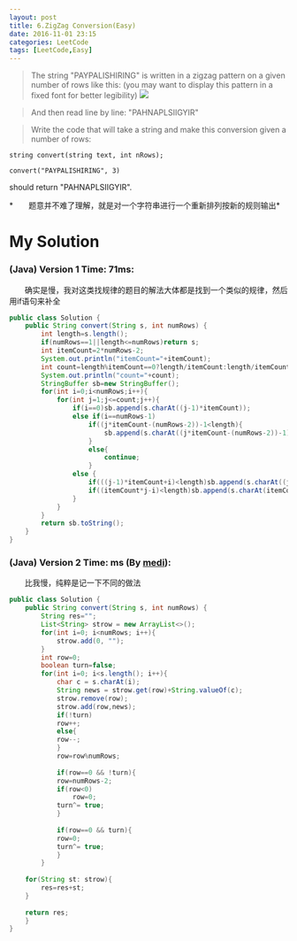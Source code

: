 ```yaml
---
layout: post
title: 6.ZigZag Conversion(Easy)
date: 2016-11-01 23:15
categories: LeetCode
tags: [LeetCode,Easy]
---
```


>The string "PAYPALISHIRING" is written in a zigzag pattern on a given number of rows like this: (you may want to display this pattern in a fixed font for better legibility)
![](http://olwt21mf4.bkt.clouddn.com/17-2-25/69818604-file_1487994663514_628b.png)

>And then read line by line: "PAHNAPLSIIGYIR"

>Write the code that will take a string and make this conversion given a number of rows:
```
string convert(string text, int nRows);
```
```
convert("PAYPALISHIRING", 3)
```
should return "PAHNAPLSIIGYIR".

*　　题意并不难了理解，就是对一个字符串进行一个重新排列按新的规则输出*

# My Solution
### (Java) Version 1  Time: 71ms:
　　确实是慢，我对这类找规律的题目的解法大体都是找到一个类似的规律，然后用if语句来补全
```java
public class Solution {
    public String convert(String s, int numRows) {
        int length=s.length();
        if(numRows==1||length<=numRows)return s;
        int itemCount=2*numRows-2;
        System.out.println("itemCount="+itemCount);
        int count=length%itemCount==0?length/itemCount:length/itemCount+1;
        System.out.println("count="+count);
        StringBuffer sb=new StringBuffer();
        for(int i=0;i<numRows;i++){
            for(int j=1;j<=count;j++){
                if(i==0)sb.append(s.charAt((j-1)*itemCount));
                else if(i==numRows-1)
                    if((j*itemCount-(numRows-2))-1<length){
                        sb.append(s.charAt((j*itemCount-(numRows-2))-1));
                    }
                    else{
                        continue;
                    }
                else {
                    if(((j-1)*itemCount+i)<length)sb.append(s.charAt((j-1)*itemCount+i));
                    if((itemCount*j-i)<length)sb.append(s.charAt(itemCount*j-i));
                }
            }
        }
        return sb.toString();
    }
}
```
### (Java) Version 2  Time: ms (By [medi](https://discuss.leetcode.com/user/medi)):
　　比我慢，纯粹是记一下不同的做法
```java
public class Solution {
    public String convert(String s, int numRows) {
        String res="";
        List<String> strow = new ArrayList<>();
        for(int i=0; i<numRows; i++){
            strow.add(0, "");
        } 
        int row=0;
        boolean turn=false;
        for(int i=0; i<s.length(); i++){
            char c = s.charAt(i);
            String news = strow.get(row)+String.valueOf(c);
            strow.remove(row);
            strow.add(row,news);
            if(!turn)
            row++;
            else{
            row--;
            }   
            row=row%numRows;
        
            if(row==0 && !turn){
            row=numRows-2;
            if(row<0)
                row=0;
            turn^= true;
            }
        
            if(row==0 && turn){
            row=0;
            turn^= true;
            }
        }
    
    for(String st: strow){
        res=res+st;
    }
    
    return res;
    }
}
```